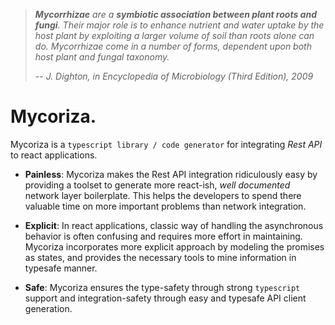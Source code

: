 > _**Mycorrhizae** are a **symbiotic association between plant roots and fungi**.
Their major role is to enhance nutrient and water uptake by the host plant
by exploiting a larger volume of soil than roots alone can do. Mycorrhizae
come in a number of forms, dependent upon both host plant and fungal taxonomy._
>
> -- <cite>J. Dighton, in Encyclopedia of Microbiology (Third Edition), 2009</cite>

# Mycoriza.

Mycoriza is a `typescript library / code generator` for integrating _Rest API_ to react applications.

* **Painless**: Mycoriza makes the Rest API integration ridiculously easy by providing a toolset to generate more
  react-ish, _well documented_ network layer boilerplate. This helps the developers to spend there valuable time on more important problems
  than network integration.


* **Explicit**: In react applications, classic way of handling the asynchronous behavior is often confusing and requires more
  effort in maintaining. Mycoriza incorporates more explicit approach by modeling the promises as states, and provides
  the necessary tools to mine information in typesafe manner.


* **Safe**: Mycoriza ensures the type-safety through strong `typescript` support and integration-safety through easy
  and typesafe API client generation.
